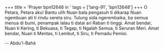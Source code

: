 +++
title = 'Prayer bpn12648 in '
tags = ['lang-91', 'bpn12648']
+++
O Petara, Petara aku! Bantu ulih Nuan bala pengasuh ti dikarap Nuan ngembuan ati ti rindu sereta siru. Tulung sida ngerembaika, ba semua menua di bumi, penampak lalau ti datai ari Raban ti tinggi. Amat bendar, Nuan ti Kering, ti Bekuasa, ti Tegap, ti Ngalah Semua, ti Seruran Meri. Amat bendar, Nuan ti Mentas, ti Lembut, ti Siru, ti Pemadu Pemisi.

-- Abdu'l-Bahá
